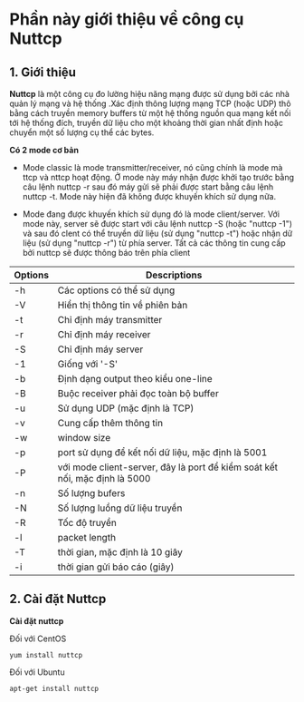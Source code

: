 # Phần này giới thiệu về công cụ Nuttcp

## 1. Giới thiệu

**Nuttcp** là một công cụ đo lường hiệu năng mạng được sử dụng bởi các nhà quản lý mạng và hệ thống .Xác định thông lượng mạng TCP (hoặc UDP) thô bằng cách truyền memory buffers từ một hệ thống nguồn qua mạng kết nối tới hệ thống đích, truyền dữ liệu cho một khoảng thời gian nhất định hoặc chuyển một số lượng cụ thể các bytes.


**Có 2 mode cơ bản**

- Mode classic là mode transmitter/receiver, nó cũng chính là mode mà ttcp và nttcp hoạt động. Ở mode này máy nhận được khởi tạo trước bằng câu lệnh nuttcp -r sau đó máy gửi sẽ phải được start bằng câu lệnh nuttcp -t. Mode này hiện đã không được khuyến khích sử dụng nữa.

- Mode đang được khuyến khích sử dụng đó là mode client/server. Với mode này, server sẽ được start với câu lệnh nuttcp -S (hoặc "nuttcp -1") và sau đó clent có thể truyền dữ liệu (sử dụng "nuttcp -t") hoặc nhận dữ liệu (sử dụng "nuttcp -r") từ phía server. Tất cả các thông tin cung cấp bởi nuttcp sẽ được thông báo trên phía client

| Options | Descriptions |
|---------|--------------|
| -h | Các options có thể sử dụng |
| -V | Hiển thị thông tin về phiên bản |
| -t | Chỉ định máy transmitter |
| -r | Chỉ định máy receiver |
| -S | Chỉ định máy server |
| -1 | Giống với '-S' |
| -b | Định dạng output theo kiểu one-line |
| -B | Buộc receiver phải đọc toàn bộ buffer |
| -u | Sử dụng UDP (mặc định là TCP) |
| -v | Cung cấp thêm thông tin |
| -w | window size |
| -p | port sử dụng để kết nối dữ liệu, mặc định là 5001 |
| -P | với mode client-server, đây là port để kiểm soát kết nối, mặc định là 5000 |
| -n | Số lượng bufers |
| -N | Số lượng luồng dữ liệu truyền |
| -R | Tốc độ truyền |
| -l | packet length |
| -T | thời gian, mặc định là 10 giây |
| -i | thời gian gửi báo cáo (giây) |

## 2. Cài đặt Nuttcp

**Cài đặt nuttcp**

Đối với CentOS

`yum install nuttcp`

Đối với Ubuntu

`apt-get install nuttcp`

